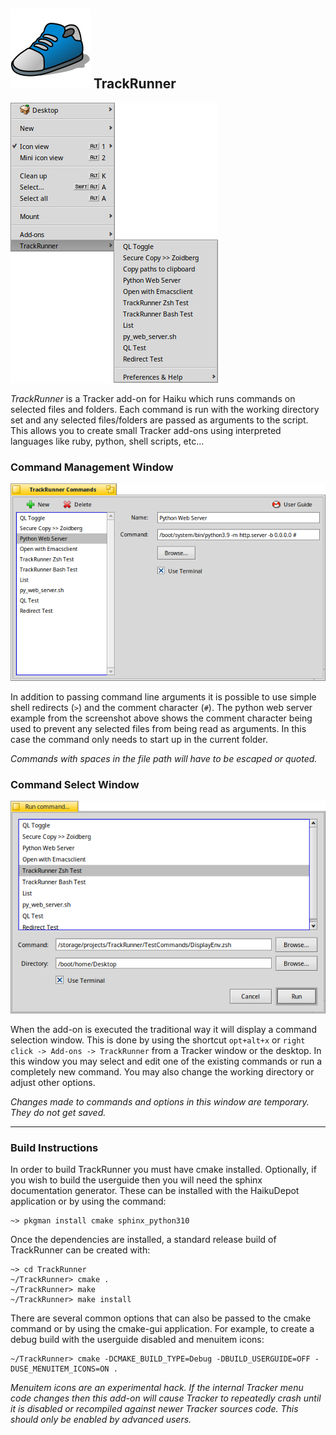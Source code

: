 ## ![TrackRunner Logo](Assets/Icons/TrackRunner.svg) TrackRunner

![TrackRunner Menu ScreenShot](Assets/Screenshots/TrackRunnerMenu.png)

_TrackRunner_ is a Tracker add-on for Haiku which runs commands on selected files and folders.  Each command is run with the working directory set and any selected files/folders are passed as arguments to the script.  This allows you to create small Tracker add-ons using interpreted languages like ruby, python, shell scripts, etc...

### Command Management Window

![Commands ScreenShot](Assets/Screenshots/TrackRunnerCommands.png)

In addition to passing command line arguments it is possible to use simple shell redirects (`>`) and the comment character (`#`).  The python web server example from the screenshot above shows the comment character being used to prevent any selected files from being read as arguments.  In this case the command only needs to start up in the current folder.

*Commands with spaces in the file path will have to be escaped or quoted.*

### Command Select Window

![Command Select ScreenShot](Assets/Screenshots/CommandSelectWindow.png)

When the add-on is executed the traditional way it will display a command selection window.  This is done by using the shortcut `opt+alt+x` or `right click -> Add-ons -> TrackRunner` from a Tracker window or the desktop.  In this window you may select and edit one of the existing commands or run a completely new command.  You may also change the working directory or adjust other options.

*Changes made to commands and options in this window are temporary. They do not get saved.*


------------------------------------------------------------


### Build Instructions

In order to build TrackRunner you must have cmake installed.  Optionally, if you wish to build the userguide then you will need the sphinx documentation generator.  These can be installed with the HaikuDepot application or by using the command:
```
~> pkgman install cmake sphinx_python310
```

Once the dependencies are installed, a standard release build of TrackRunner can be created with:
```
~> cd TrackRunner
~/TrackRunner> cmake .
~/TrackRunner> make
~/TrackRunner> make install
```

There are several common options that can also be passed to the cmake command or by using the cmake-gui application.  For example, to create a debug build with the userguide disabled and menuitem icons:
```
~/TrackRunner> cmake -DCMAKE_BUILD_TYPE=Debug -DBUILD_USERGUIDE=OFF -DUSE_MENUITEM_ICONS=ON .
```

*Menuitem icons are an experimental hack.  If the internal Tracker menu code changes then this add-on will cause Tracker to repeatedly crash until it is disabled or recompiled against newer Tracker sources code.  This should only be enabled by advanced users.*
